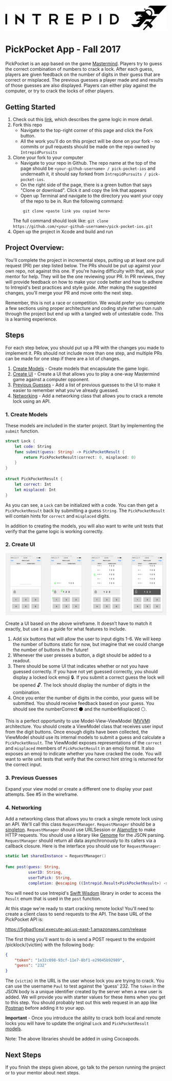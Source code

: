 ![pick-pocket-ios](intrepid-logo.png)
# PickPocket App - Fall 2017

PickPocket is an app based on the game [Mastermind](ultimate-mastermind-rules.pdf). Players try to guess the correct combination of numbers to crack a lock. After each guess, players are given feedback on the number of digits in their guess that are correct or misplaced. The previous guesses a player made and and results of those guesses are also displayed. Players can either play against the computer, or try to crack the locks of other players.

## Getting Started
1. Check out this [link](https://docs.google.com/a/intrepid.io/document/d/1Wywului461Y45yPI0grVbXJd6oj6FukvSLCbRmFJaLw/edit?usp=sharing), which describes the game logic in more detail.
1. Fork this repo
    - Navigate to the top-right corner of this page and click the Fork button.
    - All the work you'll do on this project will be done on your fork - no commits or pull requests should be made on the repo owned by `IntrepidPursuits`
1. Clone your fork to your computer
    - Navigate to your repo in Github. The repo name at the top of the page should be `<your-github-username> / pick-pocket-ios` and underneath it, it should say forked from `IntrepidPursuits / pick-pocket-ios`.
    - On the right side of the page, there is a green button that says "Clone or download". Click it and copy the link that appears
    - Open up Terminal and navigate to the directory you want your copy of the repo to be in. Run the following command:
        ```
         git clone <paste link you copied here>
        ```
    The full command should look like: `git clone https://github.com/<your-github-username>/pick-pocket-ios.git`
1. Open up the project in Xcode and build and run

## Project Overview:

You'll complete the project in incremental steps, putting up at least one pull request (PR) per step listed below. The PRs should be put up against your own repo, not against this one. If you're having difficulty with that, ask your mentor for help. They will be the one reviewing your PR. In PR reviews, they will provide feedback on how to make your code better and how to adhere to Intrepid's best practices and style guide. After making the suggested changes, you'll merge your PR and move onto the next step.

Remember, this is not a race or competition. We would prefer you complete a few sections using proper architecture and coding style rather than rush through the project but end up with a tangled web of untestable code. This is a learning experience.

## Steps

For each step below, you should put up a PR with the changes you made to implement it. PRs should not include more than one step, and multiple PRs can be made for one step if there are a lot of changes.

1. [Create Models](#1-create-models) - Create models that encapsulate the game logic.
1. [Create UI](#2-create-ui) - Create a UI that allows you to play a one-way Mastermind game against a computer opponent.
1. [Previous Guesses](#3-previous-guesses) - Add a list of previous guesses to the UI to make it easier to remember what you’ve already guessed.
1. [Networking](#4-networking) - Add a networking class that allows you to crack a remote lock using an API.

### 1. Create Models

These models are included in the starter project. Start by implementing the `submit` function.
```Swift
struct Lock {
    let code: String
    func submit(guess: String) -> PickPocketResult {
        return PickPocketResult(correct: 0, misplaced: 0)
    }
}

struct PickPocketResult {
    let correct: Int
    let misplaced: Int
}
```

As you can see, a `Lock` can be initialized with a code. You can then get a `PickPocketResult` back by submitting a guess `String`. The `PickPocketResult` will contain hints for `correct` and `misplaced` digits.

In addition to creating the models, you will also want to write unit tests that verify that the game logic is working correctly.

### 2. Create UI

![pick-pocket-ios](pick-pocket-wireframe.png)

Create a UI based on the above wireframe. It doesn’t have to match it exactly, but use it as a guide for what features to include.

1. Add six buttons that will allow the user to input digits 1-6. We will keep the number of buttons static for now, but imagine that we could change the number of buttons in the future!
2. Whenever the user presses a button, a digit should be added to a readout.
3. There should be some UI that indicates whether or not you have guessed correctly. If you have not yet guessed correctly, you should display a locked lock emoji :lock:. If you submit a correct guess the lock will be opened :unlock:. The lock should display the number of digits in the combination.
4. Once you enter the number of digits in the combo, your guess will be submitted. You should receive feedback based on your guess. You should see the numberCorrect ⚫ and the numberMisplaced ⚪.

This is a perfect opportunity to use Model-View-ViewModel ([MVVM](https://www.objc.io/issues/13-architecture/mvvm/)) architecture. You should create a ViewModel class that receives user input from the digit buttons. Once enough digits have been collected, the ViewModel should use its internal models to submit a guess and calculate a `PickPocketResult`. The ViewModel exposes representations of the `correct` and `misplaced` members of `PickPocketResult` in an emoji format. It also exposes an emoji to indicate whether you have cracked the code. You will want to write unit tests that verify that the correct hint string is returned for the correct input.

### 3. Previous Guesses

Expand your view model or create a different one to display your past attempts. See #5 in the wireframe.

### 4. Networking

Add a networking class that allows you to crack a single remote lock using an API. We'll call this class `RequestManager`. `RequestManager` should be a [singleton](http://krakendev.io/blog/the-right-way-to-write-a-singleton). `RequestManager` should use URLSession or [Alamofire](https://github.com/Alamofire/Alamofire) to make HTTP requests. You should use a library like [Genome](https://github.com/LoganWright/Genome) for the JSON parsing. `RequestManager` should return all data asynchronously to its callers via a callback closure. Here is the interface you should use for `RequestManager`:

```swift
static let sharedInstance = RequestManager()

func post(guess: String,
          userID: String,
          userToPick: String,
          completion: @escaping ((Intrepid.Result<PickPocketResult>) -> Void)) {}
```

You will need to use Intrepid's [Swift Wisdom](https://github.com/IntrepidPursuits/swift-wisdom) library in order to access the `Result` enum that is used in the `post` function.

At this stage we're ready to start cracking remote locks! You'll need to create a client class to send requests to the API. The base URL of the PickPocket API is:

https://5gbad1ceal.execute-api.us-east-1.amazonaws.com/release

The first thing you'll want to do is send a POST request to the endpoint /picklock/{victim} with the following body:

```json
{
    "token": "1e32c098-93cf-11e7-8bf1-e29045b92989",
    "guess": "232"
}
```

The `{victim}` in the URL is the user whose lock you are trying to crack. You can use the username `Paul` to test against the 'guess' 232.  The `token` in the JSON body is a unique
identifier created by the server when a new user is added.  We will provide you with starter values for these items when you get to this step. You should probably test
out this web request in an app like [Postman](https://www.getpostman.com/) before adding it to your app.

**Important** - Once you introduce the ability to crack both local and remote locks you will have to update the original `Lock` and `PickPocketResult` [models](#create-models).

Note: The above libraries should be added in using Cocoapods.

## Next Steps

If you finish the steps given above, go talk to the person running the project or to your mentor about next steps.
